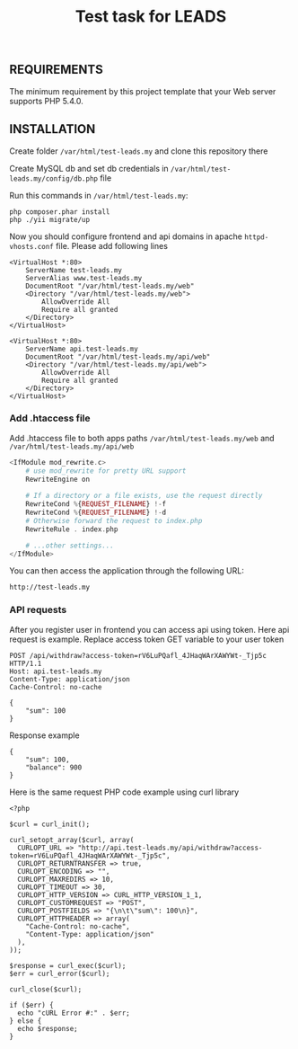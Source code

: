 <p align="center">
    <h1 align="center">Test task for LEADS</h1>
    <br>
</p>

REQUIREMENTS
------------

The minimum requirement by this project template that your Web server supports PHP 5.4.0.


INSTALLATION
------------

Create folder `/var/html/test-leads.my` and clone this repository there 

Create MySQL db and set db credentials in `/var/html/test-leads.my/config/db.php` file

Run this commands in `/var/html/test-leads.my`:
~~~
php composer.phar install
php ./yii migrate/up
~~~

Now you should configure frontend and api domains in apache `httpd-vhosts.conf` file.
Please add following lines

~~~
<VirtualHost *:80>
    ServerName test-leads.my
	ServerAlias www.test-leads.my
    DocumentRoot "/var/html/test-leads.my/web"
    <Directory "/var/html/test-leads.my/web">
        AllowOverride All
        Require all granted
    </Directory>
</VirtualHost>

<VirtualHost *:80>
    ServerName api.test-leads.my
    DocumentRoot "/var/html/test-leads.my/api/web"
    <Directory "/var/html/test-leads.my/api/web">
        AllowOverride All
        Require all granted
    </Directory>
</VirtualHost>
~~~

### Add .htaccess file

Add .htaccess file to both apps paths `/var/html/test-leads.my/web` and `/var/html/test-leads.my/api/web`
```php
<IfModule mod_rewrite.c>
    # use mod_rewrite for pretty URL support
    RewriteEngine on
    
    # If a directory or a file exists, use the request directly
    RewriteCond %{REQUEST_FILENAME} !-f
    RewriteCond %{REQUEST_FILENAME} !-d
    # Otherwise forward the request to index.php
    RewriteRule . index.php

    # ...other settings...
</IfModule>
```

You can then access the application through the following URL:

~~~
http://test-leads.my
~~~

### API requests

After you register user in frontend you can access api using token.
Here api request is example. Replace access token GET variable to your user token

~~~
POST /api/withdraw?access-token=rV6LuPQafl_4JHaqWArXAWYWt-_Tjp5c HTTP/1.1
Host: api.test-leads.my
Content-Type: application/json
Cache-Control: no-cache

{
	"sum": 100
}
~~~

Response example

~~~
{
	"sum": 100,
	"balance": 900
}
~~~

Here is the same request PHP code example using curl library

~~~
<?php

$curl = curl_init();

curl_setopt_array($curl, array(
  CURLOPT_URL => "http://api.test-leads.my/api/withdraw?access-token=rV6LuPQafl_4JHaqWArXAWYWt-_Tjp5c",
  CURLOPT_RETURNTRANSFER => true,
  CURLOPT_ENCODING => "",
  CURLOPT_MAXREDIRS => 10,
  CURLOPT_TIMEOUT => 30,
  CURLOPT_HTTP_VERSION => CURL_HTTP_VERSION_1_1,
  CURLOPT_CUSTOMREQUEST => "POST",
  CURLOPT_POSTFIELDS => "{\n\t\"sum\": 100\n}",
  CURLOPT_HTTPHEADER => array(
    "Cache-Control: no-cache",
    "Content-Type: application/json"
  ),
));

$response = curl_exec($curl);
$err = curl_error($curl);

curl_close($curl);

if ($err) {
  echo "cURL Error #:" . $err;
} else {
  echo $response;
}
~~~